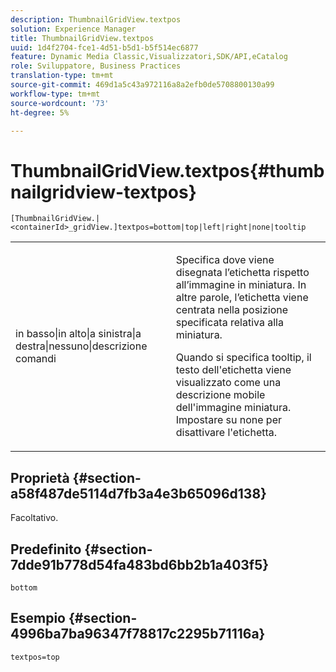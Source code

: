 ```yaml
---
description: ThumbnailGridView.textpos
solution: Experience Manager
title: ThumbnailGridView.textpos
uuid: 1d4f2704-fce1-4d51-b5d1-b5f514ec6877
feature: Dynamic Media Classic,Visualizzatori,SDK/API,eCatalog
role: Sviluppatore, Business Practices
translation-type: tm+mt
source-git-commit: 469d1a5c43a972116a8a2efb0de5708800130a99
workflow-type: tm+mt
source-wordcount: '73'
ht-degree: 5%

---
```



# ThumbnailGridView.textpos{#thumbnailgridview-textpos}

`[ThumbnailGridView.|<containerId>_gridView.]textpos=bottom|top|left|right|none|tooltip`

<table id="table_1BEBE260769B4A0C9E9F5016D2FA68A0"> 
 <tbody> 
  <tr> 
   <td> <p> <span class="codeph"> in basso|in alto|a sinistra|a destra|nessuno|descrizione comandi</span> </p> </td> 
   <td> <p> Specifica dove viene disegnata l’etichetta rispetto all’immagine in miniatura. In altre parole, l’etichetta viene centrata nella posizione specificata relativa alla miniatura. </p> <p>Quando si specifica <span class="codeph"> tooltip</span>, il testo dell'etichetta viene visualizzato come una descrizione mobile dell'immagine miniatura. Impostare su <span class="codeph"> none</span> per disattivare l'etichetta. </p> </td> 
  </tr> 
 </tbody> 
</table>

## Proprietà {#section-a58f487de5114d7fb3a4e3b65096d138}

Facoltativo.

## Predefinito {#section-7dde91b778d54fa483bd6bb2b1a403f5}

`bottom`

## Esempio {#section-4996ba7ba96347f78817c2295b71116a}

`textpos=top`

